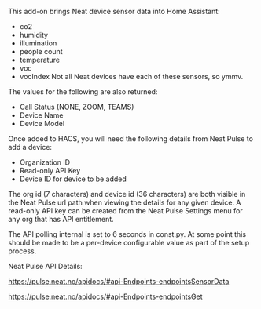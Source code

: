 This add-on brings Neat device sensor data into Home Assistant:
- co2
- humidity
- illumination
- people count
- temperature
- voc
- vocIndex
Not all Neat devices have each of these sensors, so ymmv.

The values for the following are also returned:
- Call Status (NONE, ZOOM, TEAMS)
- Device Name
- Device Model

Once added to HACS, you will need the following details from Neat Pulse to add a device:
- Organization ID
- Read-only API Key
- Device ID for device to be added

The org id (7 characters) and device id (36 characters) are both visible in the Neat Pulse url path when viewing the details for any given device.
A read-only API key can be created from the Neat Pulse Settings menu for any org that has API entitlement.

The API polling internal is set to 6 seconds in const.py. At some point this should be made to be a per-device configurable value as part of the setup process.

Neat Pulse API Details:

https://pulse.neat.no/apidocs/#api-Endpoints-endpointsSensorData

https://pulse.neat.no/apidocs/#api-Endpoints-endpointsGet
